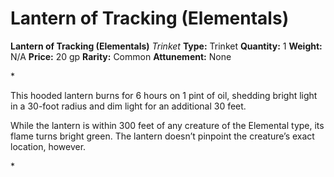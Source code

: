 # Lantern of Tracking (Elementals)

**Lantern of Tracking (Elementals)**
_Trinket_
**Type:** Trinket
**Quantity:** 1
**Weight:** N/A
**Price:** 20 gp
**Rarity:** Common
**Attunement:** None

*<p>This hooded lantern burns for 6 hours on 1 pint of oil, shedding bright light in a 30-foot radius and dim light for an additional 30 feet.

While the lantern is within 300 feet of any creature of the Elemental type, its flame turns bright green. The lantern doesn’t pinpoint the creature’s exact location, however.</p>*